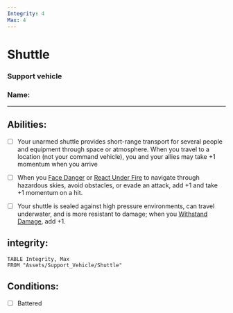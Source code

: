 ```yaml
---
Integrity: 4
Max: 4
---
```

# Shuttle
### Support vehicle
### Name:
<hr>


## Abilities:
- [ ] Your unarmed shuttle provides short-range transport for several people and equipment through space or atmosphere. When you travel to a location (not your command vehicle), you and your allies may take +1 momentum when you arrive

- [ ] When you [Face Danger](Moves/adventure/face_danger) or [React Under Fire](Moves/combat/react_under_fire) to navigate through hazardous skies, avoid obstacles, or evade an attack, add +1 and take +1 momentum on a hit.

- [ ] Your shuttle is sealed against high pressure environments, can travel underwater, and is more resistant to damage; when you [Withstand Damage](Moves/suffer/withstand_damage), add +1.

## integrity:
```dataview
TABLE Integrity, Max
FROM "Assets/Support_Vehicle/Shuttle"
```
## Conditions:
- [ ] Battered
